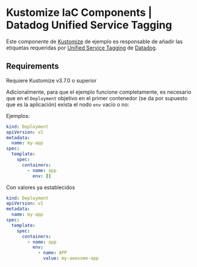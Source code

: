 # Kustomize IaC Components | Datadog Unified Service Tagging

Este componente de [Kustomize](https://kustomize.io) de ejemplo es responsable de añadir las etiquetas requeridas por [Unified Service Tagging](https://docs.datadoghq.com/getting_started/tagging/unified_service_tagging?tab=kubernetes) de [Datadog](https://www.datadoghq.com/).

## Requirements

Requiere Kustomize v3.7.0 o superior

Adicionalmente, para que el ejemplo funcione completamente, es necesario que en el `Deployment` objetivo en el primer contenedor (se da por supuesto que es la aplicación) exista el nodo `env` vacío o no:

Ejemplos:

```yaml
kind: Deployment
apiVersion: v1
metadata:
  name: my-app
spec:
  template:
    spec:
      containers:
        - name: app
          env: []
```

Con valores ya establecidos

```yaml
kind: Deployment
apiVersion: v1
metadata:
  name: my-app
spec:
  template:
    spec:
      containers:
        - name: app
          env:
            - name: APP
              value: my-awesome-app
```